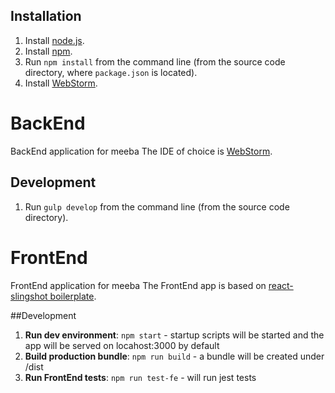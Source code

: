 ## Installation

1. Install [node.js](https://nodejs.org/en/download/).
2. Install [npm](https://docs.npmjs.com/cli/install).
3. Run `npm install` from the command line (from the source code directory, where `package.json` is located).
4. Install [WebStorm](https://www.jetbrains.com/webstorm/download/).



# BackEnd
BackEnd application for meeba
The IDE of choice is [WebStorm](https://www.jetbrains.com/webstorm/).

## Development
1. Run `gulp develop` from the command line (from the source code directory).

# FrontEnd
FrontEnd application for meeba
The FrontEnd app is based on [react-slingshot boilerplate](https://github.com/coryhouse/react-slingshot).

##Development
1. **Run dev environment**: `npm start` - startup scripts will be started and the app will be served on locahost:3000 by default
2. **Build production bundle**: `npm run build` - a bundle will be created under /dist
3. **Run FrontEnd tests**: `npm run test-fe` - will run jest tests
